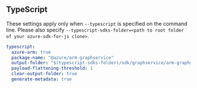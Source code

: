 ## TypeScript

These settings apply only when `--typescript` is specified on the command line.
Please also specify `--typescript-sdks-folder=<path to root folder of your azure-sdk-for-js clone>`.

``` yaml $(typescript)
typescript:
  azure-arm: true
  package-name: "@azure/arm-graphservice"
  output-folder: "$(typescript-sdks-folder)/sdk/graphservice/arm-graphservice"
  payload-flattening-threshold: 1
  clear-output-folder: true
  generate-metadata: true
```
